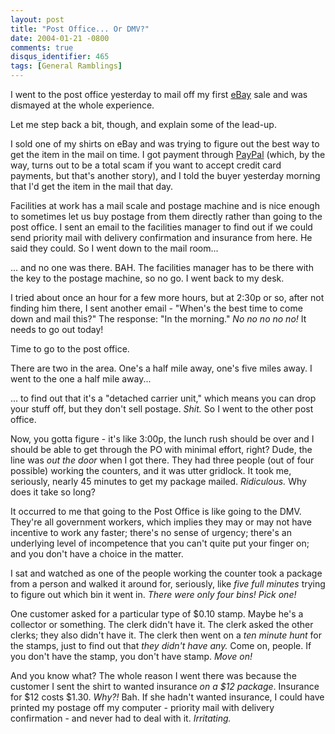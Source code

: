 ```yaml
---
layout: post
title: "Post Office... Or DMV?"
date: 2004-01-21 -0800
comments: true
disqus_identifier: 465
tags: [General Ramblings]
---
```

I went to the post office yesterday to mail off my first
[eBay](http://www.ebay.com) sale and was dismayed at the whole
experience.
 
 Let me step back a bit, though, and explain some of the lead-up.
 
 I sold one of my shirts on eBay and was trying to figure out the best
way to get the item in the mail on time. I got payment through
[PayPal](http://www.paypal.com) (which, by the way, turns out to be a
total scam if you want to accept credit card payments, but that's
another story), and I told the buyer yesterday morning that I'd get the
item in the mail that day.
 
 Facilities at work has a mail scale and postage machine and is nice
enough to sometimes let us buy postage from them directly rather than
going to the post office. I sent an email to the facilities manager to
find out if we could send priority mail with delivery confirmation and
insurance from here. He said they could. So I went down to the mail
room...
 
 ... and no one was there. BAH. The facilities manager has to be there
with the key to the postage machine, so no go. I went back to my desk.
 
 I tried about once an hour for a few more hours, but at 2:30p or so,
after not finding him there, I sent another email - "When's the best
time to come down and mail this?" The response: "In the morning." *No no
no no no!* It needs to go out today!
 
 Time to go to the post office.
 
 There are two in the area. One's a half mile away, one's five miles
away. I went to the one a half mile away...
 
 ... to find out that it's a "detached carrier unit," which means you
can drop your stuff off, but they don't sell postage. *Shit.* So I went
to the other post office.
 
 Now, you gotta figure - it's like 3:00p, the lunch rush should be over
and I should be able to get through the PO with minimal effort, right?
Dude, the line was *out the door* when I got there. They had three
people (out of four possible) working the counters, and it was utter
gridlock. It took me, seriously, nearly 45 minutes to get my package
mailed. *Ridiculous.* Why does it take so long?
 
 It occurred to me that going to the Post Office is like going to the
DMV. They're all government workers, which implies they may or may not
have incentive to work any faster; there's no sense of urgency; there's
an underlying level of incompetence that you can't quite put your finger
on; and you don't have a choice in the matter.
 
 I sat and watched as one of the people working the counter took a
package from a person and walked it around for, seriously, like *five
full minutes* trying to figure out which bin it went in. *There were
only four bins! Pick one!*
 
 One customer asked for a particular type of \$0.10 stamp. Maybe he's a
collector or something. The clerk didn't have it. The clerk asked the
other clerks; they also didn't have it. The clerk then went on a *ten
minute hunt* for the stamps, just to find out that *they didn't have
any.* Come on, people. If you don't have the stamp, you don't have
stamp. *Move on!*
 
 And you know what? The whole reason I went there was because the
customer I sent the shirt to wanted insurance *on a \$12 package*.
Insurance for \$12 costs \$1.30. *Why?!* Bah. If she hadn't wanted
insurance, I could have printed my postage off my computer - priority
mail with delivery confirmation - and never had to deal with it.
*Irritating.*
